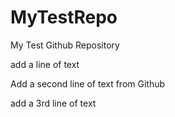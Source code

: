 # MyTestRepo
My Test Github Repository

add a line of text

Add a second line of text from Github

add a 3rd line of text